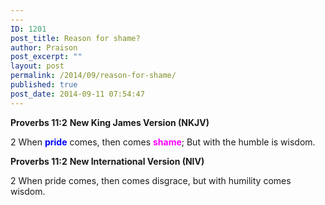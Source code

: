 ```yaml
---
---
ID: 1201
post_title: Reason for shame?
author: Praison
post_excerpt: ""
layout: post
permalink: /2014/09/reason-for-shame/
published: true
post_date: 2014-09-11 07:54:47
---
```

<strong>Proverbs 11:2</strong>
<strong> New King James Version (NKJV)</strong>

2 When <span style="color: #0000ff;"><strong>pride</strong> </span>comes, then comes <span style="color: #ff00ff;"><strong>shame</strong></span>;
But with the humble is wisdom.

<strong>Proverbs 11:2</strong>
<strong> New International Version (NIV)</strong>

2 When pride comes, then comes disgrace,
but with humility comes wisdom.